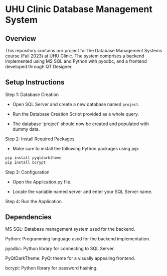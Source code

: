 # UHU Clinic Database Management System

## Overview

This repository contains our project for the Database Management Systems course (Fall 2023) at UHU Clinic. 
The system comprises a backend implemented using MS SQL and Python with pyodbc, and a frontend developed through QT Designer.

## Setup Instructions

Step 1: Database Creation

- Open SQL Server and create a new database named `project`.

- Run the Database Creation Script provided as a whole query.

- The database 'project' should now be created and populated with dummy data.

Step 2: Install Required Packages

- Make sure to install the following Python packages using pip:

```bash
pip install pyqtdarktheme
pip install bcrypt
```

Step 3: Configuration

- Open the Application.py file.

- Locate the variable named server and enter your SQL Server name.

Step 4: Run the Application

## Dependencies

MS SQL: Database management system used for the backend.

Python: Programming language used for the backend implementation.

pyodbc: Python library for connecting to SQL Server.

PyQtDarkTheme: PyQt theme for a visually appealing frontend.

bcrypt: Python library for password hashing.
